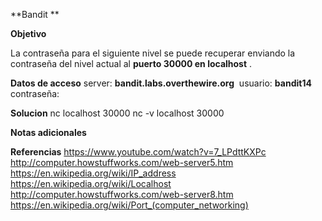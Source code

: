 **Bandit **

**Objetivo**

La contraseña para el siguiente nivel se puede recuperar enviando la contraseña del nivel actual al **puerto 30000 en localhost** .

**Datos de acceso**
server: **bandit.labs.overthewire.org** 
usuario: **bandit14**
contraseña: 

**Solucion**
nc  localhost 30000
nc  -v localhost 30000


**Notas adicionales** 

**Referencias** 
https://www.youtube.com/watch?v=7_LPdttKXPc
http://computer.howstuffworks.com/web-server5.htm
https://en.wikipedia.org/wiki/IP_address
https://en.wikipedia.org/wiki/Localhost
http://computer.howstuffworks.com/web-server8.htm
https://en.wikipedia.org/wiki/Port_(computer_networking)
